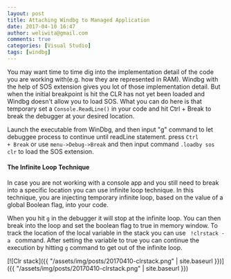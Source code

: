 ```yaml
---
layout: post
title: Attaching Windbg to Managed Application
date: 2017-04-10 16:47
author: weliwita@gmail.com
comments: true
categories: [Visual Studio]
tags: [windbg]
---
```

You may want time to time dig into the implementation detail of the code you are working with(e.g. how they are represented in RAM). Windbg with the help of SOS extension gives you lot of those implementation detail. But when the initial breakpoint is hit the CLR has not yet been loaded and Windbg doesn't allow you to load SOS. What you can do here is that temporary set a <code>Console.ReadLine()</code> in your code and hit Ctrl + Break to break the debugger at your desired location.

<script src="https://gist.github.com/weliwita/5b57ce9859b8fd140c09002f991ce395.js"></script>

Launch the executable from WinDbg, and then input "g" command to let debuggee process to continue until readLine statement. press <code>Ctrl + Break</code> or use <code>menu-&gt;Debug-&gt;Break</code> and then input command <code>.loadby sos clr</code> to load the SOS extension.
<h4>The Infinite Loop Technique</h4>
In case you are not working with a console app and you still need to break into a specific location you can use infinite loop technique. In this technique, you are injecting temporary infinite loop, based on the value of a global Boolean flag, into your code.

<script src="https://gist.github.com/weliwita/e40e988b4dd2a53ee6e5cea35622de00.js"></script>

When you hit <code>g</code> in the debugger it will stop at the infinite loop. You can then break into the loop and set the boolean flag to true in memory window. To track the location of the local variable in the stack you can use <code> !clrstack -a </code> command. After setting the variable to true you can continue the execution by hitting <code>g</code> command to get out of the infinite loop.


[![Clr stack]({{ "/assets/img/posts/20170410-clrstack.png" | site.baseurl }})]({{ "/assets/img/posts/20170410-clrstack.png" | site.baseurl }})